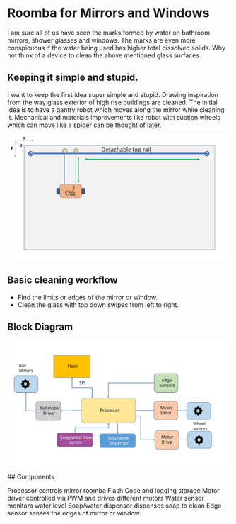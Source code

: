 # Roomba for Mirrors and Windows
I am sure all of us have seen the marks formed by water on bathroom mirrors, shower glasses and windows. The marks are even more conspicuous if the water being used has higher total dissolved solids. Why not think of a device to clean the above mentioned glass surfaces.
## Keeping it simple and stupid.
I want to keep the first idea super simple and stupid. Drawing inspiration from the way glass exterior of high rise buildings are cleaned. The initial idea is to have a gantry robot which moves along the mirror while cleaning it. Mechanical and materials improvements like robot with suction wheels which can move like a spider can be thought of later.
<p align="center">
  <img src="https://raw.githubusercontent.com/pvineet/Orange-stars/9b0ad5d8d81018b8c1ed6d03a14c3b9ba3859ed0/HW1/MirrorRoomba.svg">
</p>

## Basic cleaning workflow
- Find the limits or edges of the mirror or window.
- Clean the glass with top down swipes from left to right.

## Block Diagram
<p align="center">
  <img src="https://raw.githubusercontent.com/pvineet/Orange-stars/f852535f52e59f6191e94962e0f8c450743ba59f/HW1/BlockDiagram.svg">
</p>
## Components

Processor controls mirror roomba
Flash Code and logging storage
Motor driver controlled via PWM and drives different motors
Water sensor monitors water level
Soap/water dispensor dispenses soap to clean
Edge sensor senses the edges of mirror or window.
